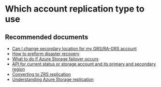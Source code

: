 <properties
	pageTitle="Which account replication option to use"
	description="Which account replication option to use"
	service="microsoft.storage"
	resource="storageaccounts"
	authors="passaree"
	displayOrder=""
	selfHelpType="generic"
	supportTopicIds="32602702"
	resourceTags=""
	productPesIds="15629"
	cloudEnvironments="public"
/>

# Which account replication type to use

## **Recommended documents**
- [Can I change secondary location for my GRS/RA-GRS account](https://docs.microsoft.com/azure/storage/common/storage-redundancy-grs#paired-regions)
- [How to preform disaster recovery](https://docs.microsoft.com/azure/resiliency/resiliency-technical-guidance)
- [What to do if Azure Storage failover occurs](https://docs.microsoft.com/azure/storage/storage-disaster-recovery-guidance)
- [API for current status or storage account and its primary and secondary region](https://msdn.microsoft.com/library/azure/ee460802.aspx)
- [Converting to ZRS replication](https://docs.microsoft.com/azure/storage/common/storage-redundancy-zrs?toc=%2fazure%2fstorage%2fblobs%2ftoc.json#converting-to-zrs-replication)
- [Understanding Azure Storage replication](https://azure.microsoft.com/documentation/articles/storage-redundancy)

